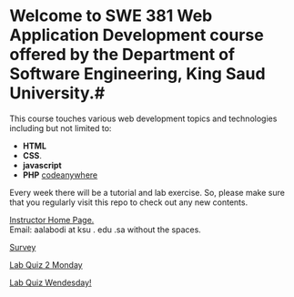 # Welcome to SWE 381 Web Application Development course offered by the Department of Software Engineering, King Saud University.#

This course touches various web development topics and technologies including but not limited to:
 * **HTML** 
 * **CSS**.
 * **javascript** 
 * **PHP** 
 <a href="https://codeanywhere.com"> codeanywhere </a> 
 
Every week there will be a tutorial and lab exercise. So, please make sure that you regularly visit this repo to check out any new contents.

<a href="https://fac.ksu.edu.sa/aalabodi"> Instructor Home Page. </a>
<br> Email: aalabodi at ksu . edu .sa    without the spaces.

<a href="https://goo.gl/forms/0RDcdoZ6nOmukunj2"> Survey </a> 

<a href="https://www.dropbox.com/request/7dGykIO3CKnraoCe2N8G"> Lab Quiz 2 Monday </a>

<a href="https://www.dropbox.com/request/7uz8sFLDXop5KUazU7Aa"> Lab Quiz Wendesday! </a>